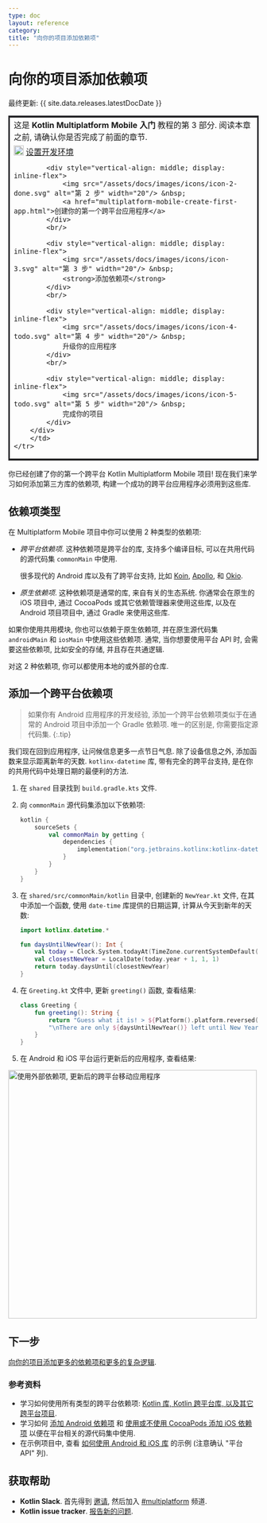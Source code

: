 ```yaml
---
type: doc
layout: reference
category:
title: "向你的项目添加依赖项"
---
```


# 向你的项目添加依赖项

最终更新: {{ site.data.releases.latestDocDate }}

<table style="border-style: solid; border-color: 252528">
    <tr style="border: none">
        <td>
            这是 <strong>Kotlin Multiplatform Mobile 入门</strong> 教程的第 3 部分.
            阅读本章之前, 请确认你是否完成了前面的章节.
        </td>
    </tr>
    <tr>
        <td>
        <div style="display: block">
            <div style="vertical-align: middle; display: inline-flex">
                <img src="/assets/docs/images/icons/icon-1-done.svg" alt="第 1 步" width="20"/> &nbsp;
                <a href="multiplatform-mobile-setup.html">设置开发环境</a>
            </div>
            <br/>

            <div style="vertical-align: middle; display: inline-flex">
                <img src="/assets/docs/images/icons/icon-2-done.svg" alt="第 2 步" width="20"/> &nbsp;
                <a href="multiplatform-mobile-create-first-app.html">创建你的第一个跨平台应用程序</a>
            </div>
            <br/>
    
            <div style="vertical-align: middle; display: inline-flex">
                <img src="/assets/docs/images/icons/icon-3.svg" alt="第 3 步" width="20"/> &nbsp;
                <strong>添加依赖项</strong>
            </div>
            <br/>
    
            <div style="vertical-align: middle; display: inline-flex">
                <img src="/assets/docs/images/icons/icon-4-todo.svg" alt="第 4 步" width="20"/> &nbsp;
                升级你的应用程序
            </div>
            <br/>
    
            <div style="vertical-align: middle; display: inline-flex">
                <img src="/assets/docs/images/icons/icon-5-todo.svg" alt="第 5 步" width="20"/> &nbsp;
                完成你的项目
            </div>
        </div>
        </td>
    </tr>
</table>

你已经创建了你的第一个跨平台 Kotlin Multiplatform Mobile 项目!
现在我们来学习如何添加第三方库的依赖项, 构建一个成功的跨平台应用程序必须用到这些库.

## 依赖项类型

在 Multiplatform Mobile 项目中你可以使用 2 种类型的依赖项:

* _跨平台依赖项_.
  这种依赖项是跨平台的库, 支持多个编译目标, 可以在共用代码的源代码集 `commonMain` 中使用.

  很多现代的 Android 库以及有了跨平台支持, 比如 [Koin](https://insert-koin.io/),
  [Apollo](https://www.apollographql.com/), 和 [Okio](https://square.github.io/okio/).
* _原生依赖项_.
  这种依赖项是通常的库, 来自有关的生态系统.
  你通常会在原生的 iOS 项目中, 通过 CocoaPods 或其它依赖管理器来使用这些库, 以及在 Android 项目项目中, 通过 Gradle 来使用这些库.

如果你使用共用模块, 你也可以依赖于原生依赖项, 并在原生源代码集 `androidMain` 和 `iosMain` 中使用这些依赖项.
通常, 当你想要使用平台 API 时, 会需要这些依赖项, 比如安全的存储, 并且存在共通逻辑.

对这 2 种依赖项, 你可以都使用本地的或外部的仓库.

## 添加一个跨平台依赖项

> 如果你有 Android 应用程序的开发经验, 添加一个跨平台依赖项类似于在通常的 Android 项目中添加一个 Gradle 依赖项.
> 唯一的区别是, 你需要指定源代码集.
{:.tip}

我们现在回到应用程序, 让问候信息更多一点节日气息.
除了设备信息之外, 添加函数来显示距离新年的天数.
`kotlinx-datetime` 库, 带有完全的跨平台支持, 是在你的共用代码中处理日期的最便利的方法.

1. 在 `shared` 目录找到 `build.gradle.kts` 文件.
2. 向 `commonMain` 源代码集添加以下依赖项:

   ```kotlin
   kotlin {
       sourceSets {
           val commonMain by getting {
               dependencies {
                   implementation("org.jetbrains.kotlinx:kotlinx-datetime:0.3.3")
               }
           } 
       }
   }
   ```

3. 在 `shared/src/commonMain/kotlin` 目录中, 创建新的 `NewYear.kt` 文件,
   在其中添加一个函数, 使用 `date-time` 库提供的日期运算, 计算从今天到新年的天数:
   
   ```kotlin
   import kotlinx.datetime.*
   
   fun daysUntilNewYear(): Int {
       val today = Clock.System.todayAt(TimeZone.currentSystemDefault())
       val closestNewYear = LocalDate(today.year + 1, 1, 1)
       return today.daysUntil(closestNewYear)
   }
   ```

4. 在 `Greeting.kt` 文件中, 更新 `greeting()` 函数, 查看结果:
    
    ```kotlin
    class Greeting {
        fun greeting(): String {
            return "Guess what it is! > ${Platform().platform.reversed()}!" +
            "\nThere are only ${daysUntilNewYear()} left until New Year! 🎅🏼 "
        }
    }
    ```

5. 在 Android 和 iOS 平台运行更新后的应用程序, 查看结果:

<img src="/assets/docs/images/multiplatform-mobile/create-first-app/first-multiplatform-project-3.png" alt="使用外部依赖项, 更新后的跨平台移动应用程序" width="500"/>

## 下一步

[向你的项目添加更多的依赖项和更多的复杂逻辑](multiplatform-mobile-upgrade-app.html).

### 参考资料

* 学习如何使用所有类型的跨平台依赖项:
  [Kotlin 库, Kotlin 跨平台库, 以及其它跨平台项目](../multiplatform/multiplatform-add-dependencies.html).
* 学习如何 [添加 Android 依赖项](multiplatform-mobile-android-dependencies.html)
  和 [使用或不使用 CocoaPods 添加 iOS 依赖项](multiplatform-mobile-ios-dependencies.html)
  以便在平台相关的源代码集中使用.
* 在示例项目中, 查看 [如何使用 Android 和 iOS 库](multiplatform-mobile-samples.html) 的示例 
  (注意确认 "平台 API" 列).

## 获取帮助

* **Kotlin Slack**.
  首先得到 [邀请](https://surveys.jetbrains.com/s3/kotlin-slack-sign-up),
  然后加入 [#multiplatform](https://kotlinlang.slack.com/archives/C3PQML5NU) 频道.
* **Kotlin issue tracker**.
  [报告新的问题](https://youtrack.jetbrains.com/newIssue?project=KT).
